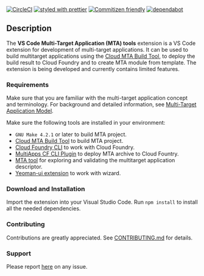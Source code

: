 [![CircleCI](https://circleci.com/gh/SAP/vscode-mta-tools.svg?style=svg)](https://circleci.com/gh/SAP/vscode-mta-tools)
[![styled with prettier](https://img.shields.io/badge/styled_with-prettier-ff69b4.svg)](https://github.com/prettier/prettier)
[![Commitizen friendly](https://img.shields.io/badge/commitizen-friendly-brightgreen.svg)](http://commitizen.github.io/cz-cli/)
[![dependabot](https://api.dependabot.com/badges/status?host=github&repo=SAP/vscode-mta-tools)](https://dependabot.com/)

## Description

The **VS Code Multi-Target Application (MTA) tools** extension is a VS Code extension for development of multi-target applications.
It can be used to build multitarget applications using the [Cloud MTA Build Tool](https://github.com/SAP/cloud-mta-build-tool), to deploy the build result to Cloud Foundry and to create MTA module from template.
The extension is being developed and currently contains limited features.

### Requirements

Make sure that you are familiar with the multi-target application concept and terminology. For background and detailed information, see [Multi-Target Application Model](https://www.sap.com/documents/2016/06/e2f618e4-757c-0010-82c7-eda71af511fa.html).

Make sure the following tools are installed in your environment:

- `GNU Make 4.2.1` or later to build MTA project.
- [Cloud MTA Build Tool](https://github.com/SAP/cloud-mta-build-tool) to build MTA project.
- [Cloud Foundry CLI](https://github.com/cloudfoundry/cli) to work with Cloud Foundry.
- [MultiApps CF CLI Plugin](https://github.com/cloudfoundry-incubator/multiapps-cli-plugin) to deploy MTA archive to Cloud Fountry.
- [MTA tool](https://github.com/SAP/cloud-mta) for exploring and validating the multitarget application descriptor.
- [Yeoman-ui extension](https://github.com/SAP/yeoman-ui) to work with wizard.

### Download and Installation

Import the extension into your Visual Studio Code.
Run `npm install` to install all the needed dependencies.

### Contributing

Contributions are greatly appreciated.
See [CONTRIBUTING.md](https://github.com/SAP/vscode-mta-tools/blob/master/.github/CONTRIBUTING.md) for details.

### Support

Please report [here](https://github.com/SAP/vscode-mta-tools/issues) on any issue.

